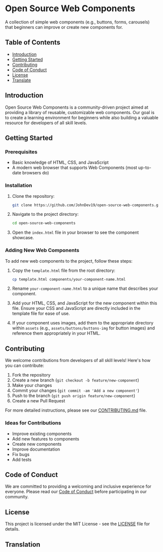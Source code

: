# Open Source Web Components

A collection of simple web components (e.g., buttons, forms, carousels) that beginners can improve or create new components for.

## Table of Contents

- [Introduction](#introduction)
- [Getting Started](#getting-started)
- [Contributing](#contributing)
- [Code of Conduct](#code-of-conduct)
- [License](#license)
- [Translate](#translate)

## Introduction

Open Source Web Components is a community-driven project aimed at providing a library of reusable, customizable web components. Our goal is to create a learning environment for beginners while also building a valuable resource for developers of all skill levels.

## Getting Started

### Prerequisites

- Basic knowledge of HTML, CSS, and JavaScript
- A modern web browser that supports Web Components (most up-to-date browsers do)

### Installation

1. Clone the repository:
   ```sh
   git clone https://github.com/JohnDev19/open-source-web-components.git
   ```

2. Navigate to the project directory:
   ```sh
   cd open-source-web-components
   ```

3. Open the `index.html` file in your browser to see the component showcase.

### Adding New Web Components

To add new web components to the project, follow these steps:

1. Copy the `template.html` file from the root directory:
   ```sh
   cp template.html components/your-component-name.html
   ```

2. Rename `your-component-name.html` to a unique name that describes your component.

3. Add your HTML, CSS, and JavaScript for the new component within this file. Ensure your CSS and JavaScript are directly included in the template file for ease of use.

4. If your component uses images, add them to the appropriate directory within `assets` (e.g., `assets/buttons/buttons-img` for button images) and reference them appropriately in your HTML.

## Contributing

We welcome contributions from developers of all skill levels! Here's how you can contribute:

1. Fork the repository
2. Create a new branch (`git checkout -b feature/new-component`)
3. Make your changes
4. Commit your changes (`git commit -am 'Add a new component'`)
5. Push to the branch (`git push origin feature/new-component`)
6. Create a new Pull Request

For more detailed instructions, please see our [CONTRIBUTING.md](CONTRIBUTING.md) file.

### Ideas for Contributions

- Improve existing components
- Add new features to components
- Create new components
- Improve documentation
- Fix bugs
- Add tests

## Code of Conduct

We are committed to providing a welcoming and inclusive experience for everyone. Please read our [Code of Conduct](CODE_OF_CONDUCT.md) before participating in our community.

## License

This project is licensed under the MIT License - see the [LICENSE](LICENSE) file for details.

## Translation

[<img src="https://cdn.statically.io/gh/hjnilsson/country-flags/master/svg/us.svg" height="15">](https://github.com/JohnDev19/Open-Source-Web-Components/blob/main/README.md) [<img src="https://cdn.statically.io/gh/hjnilsson/country-flags/master/svg/ph.svg" height="15">](https://github.com/JohnDev19/Open-Source-Web-Components/blob/main/translations/Filipino.md)

